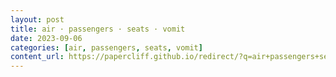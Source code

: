 ```yaml
---
layout: post
title: air · passengers · seats · vomit
date: 2023-09-06
categories: [air, passengers, seats, vomit]
content_url: https://papercliff.github.io/redirect/?q=air+passengers+seats+vomit&tbs=cdr:1,cd_min:9/5/2023,cd_max:9/7/2023
---
```

